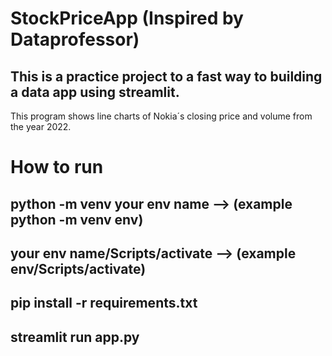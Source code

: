 # StockPriceApp (Inspired by Dataprofessor)

## This is a practice project to a fast way to building a data app using streamlit.

This program shows line charts of Nokia´s closing price and volume from the year 2022.

# How to run

## python -m venv your env name --> (example python -m venv env)

## your env name/Scripts/activate --> (example env/Scripts/activate)

## pip install -r requirements.txt

## streamlit run app.py
